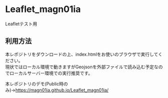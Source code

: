 # Leaflet_magn01ia
Leafletテスト用

## 利用方法
本レポジトリをダウンロードの上、index.htmlをお使いのブラウザで実行してください。  
現状ではローカル環境で動きますがGeojsonを外部ファイルで読み込む予定なのでローカルサーバー環境での実行推奨です。  

本レポジトリのデモ(Public時のみ)→https://magn01ia.github.io/Leaflet_magn01ia/

